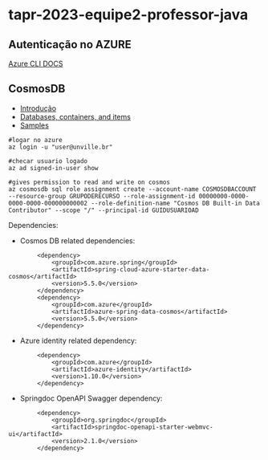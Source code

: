 # tapr-2023-equipe2-professor-java

## Autenticação no AZURE
[Azure CLI DOCS](https://learn.microsoft.com/en-us/cli/azure/install-azure-cli-linux?pivots=apt)
## CosmosDB
- [Introdução](https://learn.microsoft.com/en-us/azure/cosmos-db/introduction)
- [Databases, containers, and items](https://learn.microsoft.com/en-us/azure/cosmos-db/resource-model)
- [Samples](https://github.com/Azure-Samples/azure-spring-data-cosmos-java-sql-api-samples)

```properties
#logar no azure
az login -u "user@unville.br"

#checar usuario logado
az ad signed-in-user show

#gives permission to read and write on cosmos
az cosmosdb sql role assignment create --account-name COSMOSDBACCOUNT --resource-group GRUPODERECURSO --role-assignment-id 00000000-0000-0000-0000-000000000002 --role-definition-name "Cosmos DB Built-in Data Contributor" --scope "/" --principal-id GUIDUSUARIOAD
```

Dependencies:
- Cosmos DB related dependencies:
```properties
		<dependency>
			<groupId>com.azure.spring</groupId>
			<artifactId>spring-cloud-azure-starter-data-cosmos</artifactId>
			<version>5.5.0</version>
		</dependency>
		<dependency>
			<groupId>com.azure</groupId>
			<artifactId>azure-spring-data-cosmos</artifactId>
			<version>5.5.0</version>
		</dependency>
```
- Azure identity related dependency:
```properties
		<dependency>
			<groupId>com.azure</groupId>
			<artifactId>azure-identity</artifactId>
			<version>1.10.0</version>
		</dependency>
```
- Springdoc OpenAPI Swagger dependency:
```properties
		<dependency>
			<groupId>org.springdoc</groupId>
			<artifactId>springdoc-openapi-starter-webmvc-ui</artifactId>
			<version>2.1.0</version>
		</dependency>
```
